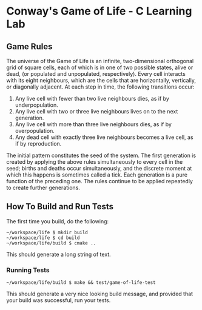 # Conway's Game of Life - C Learning Lab

## Game Rules
The universe of the Game of Life is an infinite, two-dimensional orthogonal grid of square cells, each of which is in one of two possible states, alive or dead, (or populated and unpopulated, respectively). Every cell interacts with its eight neighbours, which are the cells that are horizontally, vertically, or diagonally adjacent. At each step in time, the following transitions occur:

1. Any live cell with fewer than two live neighbours dies, as if by underpopulation.
1. Any live cell with two or three live neighbours lives on to the next generation.
1. Any live cell with more than three live neighbours dies, as if by overpopulation.
1. Any dead cell with exactly three live neighbours becomes a live cell, as if by reproduction.

The initial pattern constitutes the seed of the system. The first generation is created by applying the above rules simultaneously to every cell in the seed; births and deaths occur simultaneously, and the discrete moment at which this happens is sometimes called a tick. Each generation is a pure function of the preceding one. The rules continue to be applied repeatedly to create further generations.

## How To Build and Run Tests

The first time you build, do the following:

    ~/workspace/life $ mkdir build
    ~/workspace/life $ cd build
    ~/workspace/life/build $ cmake ..

This should generate a long string of text.

### Running Tests

    ~/workspace/life/build $ make && test/game-of-life-test

This should generate a very nice looking build message, and provided that your build was successful, run your tests.